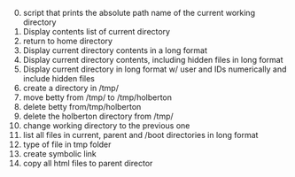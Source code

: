 0. script that prints the absolute path name of the current working directory
1. Display contents list of current directory
2. return to home directory
3. Display current directory contents in a long format
4. Display current directory contents, including hidden files in long format
5. Display current directory in long format w/ user and IDs numerically and include hidden files
6. create a directory in /tmp/
7. move betty from /tmp/ to /tmp/holberton
8. delete betty from/tmp/holberton
9. delete the holberton directory from /tmp/
10. change working directory to the previous one
11. list all files in current, parent and /boot directories in long format
12. type of file in tmp folder
13. create symbolic link
14. copy all html files to parent director
